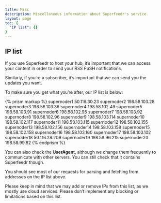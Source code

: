 ```yaml
---
title: Misc
description: Miscellaneous information about Superfeedr's service.
layout: page
toc: {
  "IP list": {}
}
---
```

<!-- 
## Track

You may want to *subscribe transversally* to any entry that matches a certain condition, rather than subscribing to single feeds. For example, you might want to receive every entry that contains a particular keyword.

Our track feeds make this effortless.

### Building Queries

We’ve built track so that you can use **exactly the same calls** to subscribe, unsubscribe and receive notifications for any feed, using both the [XMPP](/subscribers.html#xmpppubsub) and [PubSubHubbub](/subscribers.html#webhooks) APIs.  

The next step consists of building your track feed.

All track feeds start with the same prefix URL: `http://superfeedr.com/track`. You then complete the URL with query string parameters based on what you want to track.

<table class="table table-striped table-condensed table-responsive">
  <tr>
    <th>Name</th>
    <th>Note</th>
    <th>Value</th>
  </tr>
  <tr>
    <td>include</td>
    <td>required</td>
    <td>Just add as many keywords that you need, separated by a coma. Each of these words needs to have at least 4 characters. Please note that each word will be downcased and stemmed (english stemming only for now). This means that "HOUSING" will match also "house", and "technologies" will match "technology". You need at least one 'include' for any track search.</td>
  </tr>
  <tr>
    <td>exclude</td>
    <td>optional</td>
    <td>Exclude the keywords you don't need.</td>
  </tr>
  <tr>
    <td>lang</td>
    <td>optional, defaults to any</td>
    <td>Matches only items in the language requested. Must be the 2 letter ISO 639 denomination.</td>
  </tr>
  <tr>
    <td>Geo-filtering</td>
    <td>optional, disabled</td>
    <td>Provide 3 params : lat (latitude), lon (longitude) and within (in kilometers), to specify a central point and a radius within which you want the entries. You cannot exclude a circle just yet.</td>
  </tr>
  <tr>
    <td>hub</td>
    <td>optional</td>
    <td>Filtering based on the hub: use the hub's url for the host to filter content from this hub only.</td>
  </tr>
  <tr>
    <td>porn</td>
    <td>optional</td>
    <td>If you set this to <code>ok</code>, we will not filter data from porn sources.</td>
  </tr>
  <tr>
    <td>bozo</td>
    <td>optional</td>
    <td>If you set this to <code>ok</code>, we will not filter data from bozo sources. Check the <a href="/schema.html#status">status section of our schema</a> for more details.</td>
  </tr>
</table>

#### Examples

* `http://superfeedr.com/track?include=superfeedr` : Any mention of "superfeedr" will match.

* `http://superfeedr.com/track?include=starbucks&lat=37.781841&lon=-122.420311&within=10` : Any mention of starbucks within 10km of San Francisco.

* `http://superfeedr.com/track?include=france,paris` : Any entry that matches both france and paris.

* `http://superfeedr.com/track?include=apple&exclude=iphone` : Any mention of Apple, without iPhone. -->

## IP list

If you use Superfeedr to host your hub, it’s important that we can access your content in order to send your RSS PuSH notifications.

Similarly, if you’re a subscriber, it’s important that we can send you the updates you want.

To make sure you get what you’re after, our IP list is below:

{% prism markup %}
supernoder1 50.116.30.23
supernoder2 198.58.103.28
supernoder3 198.58.103.36
supernoder4 198.58.102.49
supernoder5 198.58.103.91
supernoder6 198.58.102.95
supernoder7 198.58.103.92
supernoder8 198.58.102.96
supernoder9 198.58.103.114
supernoder10 198.58.102.117
supernoder11 198.58.103.115
supernoder12 198.58.102.155
supernoder13 198.58.102.156
supernoder14 198.58.103.158
supernoder15 198.58.102.158
supernoder16 198.58.103.160
supernoder17 198.58.103.102
supernoder18 50.116.28.209
supernoder19 198.58.96.215
supernoder20 198.58.99.82
{% endprism %}

You can also check the **UserAgent**, although we change them frequently to communicate with other servers. You can still check that it contains Superfeedr though.

You should see most of our requests for parsing and fetching from addresses on the IP list above.

Please keep in mind that we may add or remove IPs from this list, as we mostly use cloud services. Please don’t implement any blocking or limitations based on this list.
